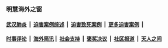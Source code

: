 
### 明慧海外之窗

####  [武汉肺炎](indexes/365.md?t=01200100) &nbsp;|&nbsp;  [迫害案例综述](indexes/328.md?t=01200100) &nbsp;|&nbsp; [迫害致死案例](indexes/277.md?t=01200100)  &nbsp;|&nbsp; [更多迫害案例](indexes/81.md?t=01200100)  &nbsp;|&nbsp; 
####  [时事评论](indexes/251.md?t=01200100) &nbsp;|&nbsp; [海外简讯](indexes/245.md?t=01200100)&nbsp;|&nbsp;  [社会支持](indexes/140.md?t=01200100) &nbsp;|&nbsp; [褒奖决议](indexes/282.md?t=01200100) &nbsp;|&nbsp; [社区报道](indexes/91.md?t=01200100)  &nbsp;|&nbsp; [天人之间](indexes/78.md?t=01200100) 

